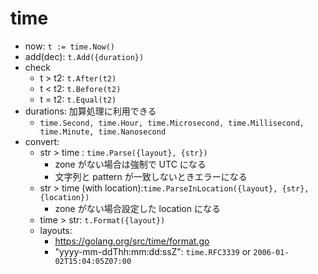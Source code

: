 # time

- now: `t := time.Now()`
- add(dec): `t.Add({duration})`
- check
  - t > t2: `t.After(t2)`
  - t < t2: `t.Before(t2)`
  - t = t2: `t.Equal(t2)`
- durations: 加算処理に利用できる
  - `time.Second, time.Hour, time.Microsecond, time.Millisecond, time.Minute, time.Nanosecond`
- convert:
  - str > time : `time.Parse({layout}, {str})`
    - zone がない場合は強制で UTC になる
    - 文字列と pattern が一致しないときエラーになる
  - str > time (with location):`time.ParseInLocation({layout}, {str}, {location})`
    - zone がない場合設定した location になる
  - time > str: `t.Format({layout})`
  - layouts:
    - https://golang.org/src/time/format.go
    - "yyyy-mm-ddThh:mm:dd:ssZ": `time.RFC3339` or `2006-01-02T15:04:05Z07:00`
